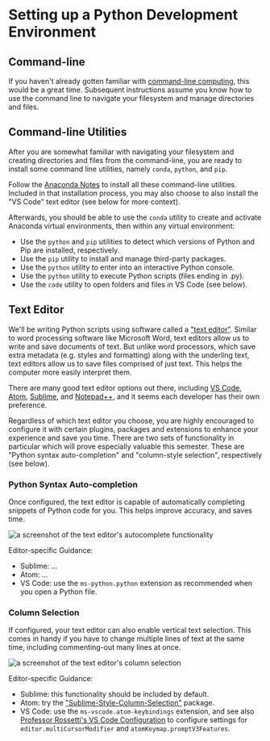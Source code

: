 # Setting up a Python Development Environment

## Command-line

If you haven't already gotten familiar with [command-line computing](/exercises/command-line-computing.md), this would be a great time. Subsequent instructions assume you know how to use the command line to navigate your filesystem and manage directories and files.

## Command-line Utilities

After you are somewhat familiar with navigating your filesystem and creating directories and files from the command-line, you are ready to install some command line utilities, namely `conda`, `python`, and `pip`.

Follow the [Anaconda Notes](/notes/anaconda.md) to install all these command-line utilities. Included in that installation process, you may also choose to also install the "VS Code" text editor (see below for more context).

Afterwards, you should be able to use the `conda` utility to create and activate Anaconda virtual environments, then within any virtual environment:

  + Use the `python` and `pip` utilities to detect which versions of Python and Pip are installed, respectively.
  + Use the `pip` utility to install and manage third-party packages.
  + Use the `python` utility to enter into an interactive Python console.
  + Use the `python` utility to execute Python scripts (files ending in .py).
  + Use the `code` utility to open folders and files in VS Code (see below).


## Text Editor

We'll be writing Python scripts using software called a ["text editor"](https://idrh.ku.edu/text-editors-and-word-processors). Similar to word processing software like Microsoft Word, text editors allow us to write and save documents of text. But unlike word processors, which save extra metadata (e.g. styles and formatting) along with the underling text, text editors allow us to save files comprised of just text. This helps the computer more easily interpret them.

There are many good text editor options out there, including [VS Code](https://code.visualstudio.com/), [Atom](https://atom.io/), [Sublime](https://www.sublimetext.com/), and [Notepad++](https://notepad-plus-plus.org/), and it seems each developer has their own preference.

Regardless of which text editor you choose, you are highly encouraged to configure it with certain plugins, packages and extensions to enhance your experience and save you time. There are two sets of functionality in particular which will prove especially valuable this semester. These are "Python syntax auto-completion" and "column-style selection", respectively (see below).

### Python Syntax Auto-completion

Once configured, the text editor is capable of automatically completing snippets of Python code for you. This helps improve accuracy, and saves time.

![a screenshot of the text editor's autocomplete functionality](https://user-images.githubusercontent.com/1328807/50870477-2e02ed80-1386-11e9-9a83-506d9c9d39ec.gif)

Editor-specific Guidance:

  + Sublime: ...
  + Atom: ...
  + VS Code: use the `ms-python.python` extension as recommended when you open a Python file.

### Column Selection

If configured, your text editor can also enable vertical text selection. This comes in handy if you have to change multiple lines of text at the same time, including commenting-out many lines at once.

![a screenshot of the text editor's column selection](https://user-images.githubusercontent.com/1328807/50870478-2e9b8400-1386-11e9-9378-0afadc4a7dce.gif)

Editor-specific Guidance:

  + Sublime: this functionality should be included by default.
  + Atom: try the ["Sublime-Style-Column-Selection"](https://atom.io/packages/Sublime-Style-Column-Selection) package.
  + VS Code: use the `ms-vscode.atom-keybindings` extension, and see also [Professor Rossetti's VS Code Configuration](/exercises/dev-env-setup/vs-code-config.md) to configure settings for `editor.multiCursorModifier` and `atomKeymap.promptV3Features`.
